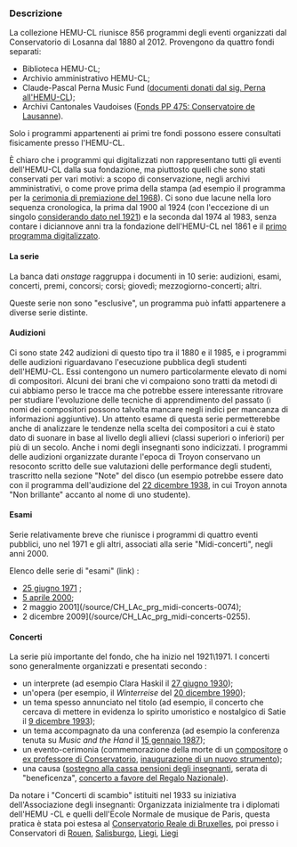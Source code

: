 ### Descrizione

La collezione HEMU-CL riunisce 856 programmi degli eventi organizzati dal Conservatorio di Losanna dal 1880 al 2012\. Provengono da quattro fondi separati:

* Biblioteca HEMU-CL;
* Archivio amministrativo HEMU-CL;
* Claude-Pascal Perna Music Fund ([documenti donati dal sig. Perna all'HEMU-CL](http://opacbiblio.hemu-cl.ch/cgi-bin/koha/opac-search.pl?q=claude-pascal+perna));
* Archivi Cantonales Vaudoises ([Fonds PP 475: Conservatoire de Lausanne](http://www.davel.vd.ch/detail.aspx?ID=43974)).

Solo i programmi appartenenti ai primi tre fondi possono essere consultati fisicamente presso l'HEMU-CL.

È chiaro che i programmi qui digitalizzati non rappresentano tutti gli eventi dell'HEMU-CL dalla sua fondazione, ma piuttosto quelli che sono stati conservati per vari motivi: a scopo di conservazione, negli archivi amministrativi, o come prove prima della stampa (ad esempio il programma per la [cerimonia di premiazione del 1968](/source/CH_LAc_prg_palmares-0010)). Ci sono due lacune nella loro sequenza cronologica, la prima dal 1900 al 1924 (con l'eccezione di un singolo [considerando dato nel 1921](/source/CH_LAc_prg_dates-0062)) e la seconda dal 1974 al 1983, senza contare i diciannove anni tra la fondazione dell'HEMU-CL nel 1861 e il [primo programma digitalizzato](/source/CH_LAc_prg_dates-0001).

#### La serie

La banca dati _onstage_ raggruppa i documenti in 10 serie: audizioni, esami, concerti, premi, concorsi; corsi; giovedì; mezzogiorno-concerti; altri.  

Queste serie non sono "esclusive", un programma può infatti appartenere a diverse serie distinte.

#### Audizioni

Ci sono state 242 audizioni di questo tipo tra il 1880 e il 1985, e i programmi delle audizioni riguardavano l'esecuzione pubblica degli studenti dell'HEMU-CL. Essi contengono un numero particolarmente elevato di nomi di compositori. Alcuni dei brani che vi compaiono sono tratti da metodi di cui abbiamo perso le tracce ma che potrebbe essere interessante ritrovare per studiare l'evoluzione delle tecniche di apprendimento del passato (i nomi dei compositori possono talvolta mancare negli indici per mancanza di informazioni aggiuntive). Un attento esame di questa serie permetterebbe anche di analizzare le tendenze nella scelta dei compositori a cui è stato dato di suonare in base al livello degli allievi (classi superiori o inferiori) per più di un secolo. Anche i nomi degli insegnanti sono indicizzati. I programmi delle audizioni organizzate durante l'epoca di Troyon conservano un resoconto scritto delle sue valutazioni delle performance degli studenti, trascritto nella sezione "Note" del disco (un esempio potrebbe essere dato con il programma dell'audizione del [22 dicembre 1938](/source/CH_LAc_prg_dates-0188), in cui Troyon annota "Non brillante" accanto al nome di uno studente).

#### Esami

Serie relativamente breve che riunisce i programmi di quattro eventi pubblici, uno nel 1971 e gli altri, associati alla serie "Midi-concerti", negli anni 2000.

Elenco delle serie di "esami" (link) :

* [25 giugno 1971](/source/CH_LAc_prg_seasons-0228) ;
* [5 aprile 2000](/source/CH_LAc_prg_midi-concerts-0038);
* 2 maggio 2001](/source/CH_LAc_prg_midi-concerts-0074);
* 2 dicembre 2009](/source/CH_LAc_prg_midi-concerts-0255).

#### Concerti

La serie più importante del fondo, che ha inizio nel 1921\1971. I concerti sono generalmente organizzati e presentati secondo :

* un interprete (ad esempio Clara Haskil il [27 giugno 1930](/source/CH_LAc_prg_dates-0089));
* un'opera (per esempio, il _Winterreise_ del [20 dicembre 1990](/source/CH_LAc_prg_dates-0350));
* un tema spesso annunciato nel titolo (ad esempio, il concerto che cercava di mettere in evidenza lo spirito umoristico e nostalgico di Satie il [9 dicembre 1993](/source/CH_LAc_prg_jeudis-0579));
* un tema accompagnato da una conferenza (ad esempio la conferenza tenuta su _Music and the Hand_ il [15 gennaio 1987](/source/CH_LAc_prg_jeudis-0145));
* un evento-cerimonia (commemorazione della morte di un [compositore](/source/CH_LAc_prg_dates-0072) o [ex professore di Conservatorio](/source/CH_LAc_prg_concerts-0012), [inaugurazione di un nuovo strumento](/source/CH_LAc_prg_concerts-0033));
* una causa ([sostegno alla cassa pensioni degli insegnanti](/source/CH_LAc_prg_dates-0247), serata di "beneficenza", [concerto a favore del Regalo Nazionale](/source/CH_LAc_prg_dates-0241)).

Da notare i "Concerti di scambio" istituiti nel 1933 su iniziativa dell'Associazione degli insegnanti: Organizzata inizialmente tra i diplomati dell'HEMU -CL e quelli dell'Ecole Normale de musique de Paris, questa pratica è stata poi estesa al [Conservatorio Reale di Bruxelles](/source/CH_LAc_prg_seasons-0104), poi presso i Conservatori di [Rouen](/source/CH_LAc_prg_seasons-0073), [Salisburgo](/source/CH_LAc_prg_jeudis-0053), [Liegi](/source/CH_LAc_prg_seasons-0053), [Liegi](/source/CH_LAc_prg_seasons-2010)
